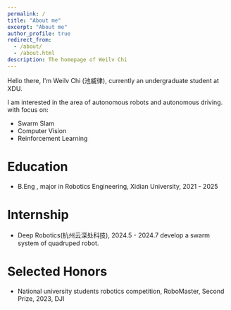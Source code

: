 ```yaml
---
permalink: /
title: "About me"
excerpt: "About me"
author_profile: true
redirect_from: 
  - /about/
  - /about.html
description: The homepage of Weilv Chi
---
```


Hello there, I'm Weilv Chi (池威律), currently an undergraduate student at XDU.

I am interested in the area of autonomous robots and autonomous driving. with focus on:

- Swarm Slam
- Computer Vision
- Reinforcement Learning


Education
======

* B.Eng , major in Robotics Engineering, Xidian University, 2021 - 2025


Internship
======

* Deep Robotics(杭州云深处科技), 2024.5 - 2024.7
  develop a swarm system of quadruped robot. 


Selected Honors
======
* National university students robotics competition, RoboMaster, Second Prize, 2023, DJI
